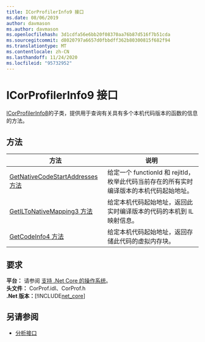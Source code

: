 ```yaml
---
title: ICorProfilerInfo9 接口
ms.date: 08/06/2019
author: davmason
ms.author: davmason
ms.openlocfilehash: 3d1cdfa56e6bb20f08370aa76b87d516f7b51cda
ms.sourcegitcommit: d8020797a6657d0fbbdff362b80300815f682f94
ms.translationtype: MT
ms.contentlocale: zh-CN
ms.lasthandoff: 11/24/2020
ms.locfileid: "95732952"
---
```

# <a name="icorprofilerinfo9-interface"></a>ICorProfilerInfo9 接口

[ICorProfilerInfo8](icorprofilerinfo8-interface.md)的子类，提供用于查询有关具有多个本机代码版本的函数的信息的方法。  

## <a name="methods"></a>方法  

| 方法|说明|  
| ------------|-----------------|  
|[GetNativeCodeStartAddresses 方法](icorprofilerinfo9-getnativecodestartaddresses-method.md)| 给定一个 functionId 和 rejitId，枚举此代码当前存在的所有实时编译版本的本机代码起始地址。 |
|[GetILToNativeMapping3 方法](icorprofilerinfo9-getiltonativemapping3-method.md)| 给定本机代码起始地址，返回此实时编译版本的代码的本机到 IL 映射信息。 |
|[GetCodeInfo4 方法](icorprofilerinfo9-getcodeinfo4-method.md)| 给定本机代码起始地址，返回存储此代码的虚拟内存块。 |

## <a name="requirements"></a>要求  

**平台：** 请参阅 [支持 .Net Core 的操作系统](../../../core/install/windows.md?pivots=os-windows)。  
**头文件：** CorProf.idl、CorProf.h  
**.Net 版本：**[!INCLUDE[net_core](../../../../includes/net-core-22-md.md)]  

## <a name="see-also"></a>另请参阅

- [分析接口](profiling-interfaces.md)
